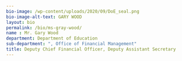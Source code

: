 ```yaml
---
bio-image: /wp-content/uploads/2020/09/DoE_seal.png
bio-image-alt-text: GARY WOOD
layout: bio
permalink: /bio/ms-gray-wood/
name : Mr. Gary Wood
department: Department of Education
sub-department: ", Office of Financial Management"
title: Deputy Chief Financial Officer, Deputy Assistant Secretary
---
```

